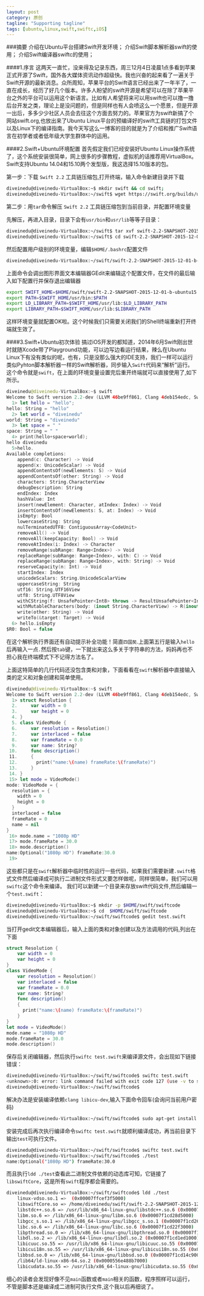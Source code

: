```yaml
---
layout: post
category: 原创
tagline: "Supporting tagline"
tags: [ubuntu,linux,swift,swiftc,iOS]
---
```


###摘要
介绍在Ubuntu平台搭建Swift开发环境；
介绍Swift脚本解析器swift的使用；
介绍Swift编译器swiftc的使用；

####1.序言
这两天一直忙，没来得及记录东西，周三12月4日凌晨1点多看到苹果正式开源了Swift，国外各大媒体资讯动作超级快。我也兴奋的起来看了一遍关于Swift开源的最新消息。众所周知，苹果平台的Swift语言已经出来了一年半了，一直在成长，经历了好几个版本。许多人盼望的swift开源是希望可以在除了苹果平台之外的平台可以运用这个新语言。比如有人希望将来可以用swift也可以撸一撸后台开发之类，理论上是没问题的，但是同样也有人会喷这么一个愿景，但是开源一出后，多多少少社区人员会去往这个方面去努力的。苹果官方为swift新搞了个网站swift.org,也放出来了Ubuntu Linux平台的预编译好的swift工具链的打包文件以及Linux下的编译指南。我今天写这么一博客的目的就是为了介绍和推广Swift语言在初学者或者低年级大学生群体中的运用。

####2.Swift+Ubuntu环境配置
首先假定我们已经安装好Ubuntu Linux操作系统了，这个系统安装很简单，网上很多的步骤教程，虚拟机的话推荐用VirtualBox。Swift支持Ubuntu 14.04和15.10两个发型版，我这选择15.10版本的包。

第一步：下载 `Swift 2.2` 工具链压缩包,打开终端，输入命令新建目录并下载

```bash
diveinedu@diveinedu-VirtualBox:~$ mkdir swift && cd swift;
diveinedu@diveinedu-VirtualBox:~/swift$ wget https://swift.org/builds/ubuntu1510/swift-2.2-SNAPSHOT-2015-12-01-b/swift-2.2-SNAPSHOT-2015-12-01-b-ubuntu15.10.tar.gz
```

第二步：用`tar`命令解压 `Swift 2.2` 工具链压缩包到当前目录，并配置环境变量

先解压，再进入目录，目录下会有`usr/bin`和`usr/lib`等等子目录：
```bash
diveinedu@diveinedu-VirtualBox:~/swift$ tar xvf swift-2.2-SNAPSHOT-2015-12-01-b-ubuntu15.10.tar.gz
diveinedu@diveinedu-VirtualBox:~/swift$ cd swift-2.2-SNAPSHOT-2015-12-01-b-ubuntu15.10/
```
然后配置用户级别的环境变量，编辑`$HOME/.bashrc`配置文件

```bash
diveinedu@diveinedu-VirtualBox:~/swift/swift-2.2-SNAPSHOT-2015-12-01-b-ubuntu15.10$ gedit $HOME/.bashrc
```
上面命令会调出图形界面文本编辑器GEdit来编辑这个配置文件，在文件的最后输入如下配置行并保存退出编辑器

```bash
export SWIFT_HOME=$HOME/swift/swift-2.2-SNAPSHOT-2015-12-01-b-ubuntu15.10
export PATH=$SWIFT_HOME/usr/bin:$PATH
export LD_LIBRARY_PATH=$SWIFT_HOME/usr/lib:$LD_LIBRARY_PATH
export LIBRARY_PATH=$SWIFT_HOME/usr/lib:$LIBRARY_PATH
```
这样环境变量就配置OK啦。这个时候我们只需要关闭我们的Shell终端重新打开终端就生效了。


####3.Swift+Ubuntu初次体验
搞过iOS开发的都知道，2014年6月Swift刚出世时就随Xcode带了Playground功能，可以边写边看运行结果，辣么在Ubuntu Linux下有没有类似的呢，也有，只是没那么强大的IDE支持，我们一样可以运行类似Pyhton脚本解析器一样的Swift解析器，同步输入`Swift`代码来“解析”运行。这个命令就是`swift`，在上面的环境变量设置完后重开终端就可以直接使用了,如下所示。

```swift
diveinedu@diveinedu-VirtualBox:~$ swift
Welcome to Swift version 2.2-dev (LLVM 46be9ff861, Clang 4deb154edc, Swift 778f82939c). Type :help for assistance.
  1> let hello = "hello";
hello: String = "hello"
  2> let world = "diveinedu"
world: String = "diveinedu"
  3> let space = " "
space: String = " "
  4> print(hello+space+world);
hello diveinedu
  5>hello.
Available completions:
	append(c: Character) -> Void
	append(x: UnicodeScalar) -> Void
	appendContentsOf(newElements: S) -> Void
	appendContentsOf(other: String) -> Void
	characters: String.CharacterView
	debugDescription: String
	endIndex: Index
	hashValue: Int
	insert(newElement: Character, atIndex: Index) -> Void
	insertContentsOf(newElements: S, at: Index) -> Void
	isEmpty: Bool
	lowercaseString: String
	nulTerminatedUTF8: ContiguousArray<CodeUnit>
	removeAll() -> Void
	removeAll(keepCapacity: Bool) -> Void
	removeAtIndex(i: Index) -> Character
	removeRange(subRange: Range<Index>) -> Void
	replaceRange(subRange: Range<Index>, with: C) -> Void
	replaceRange(subRange: Range<Index>, with: String) -> Void
	reserveCapacity(n: Int) -> Void
	startIndex: Index
	unicodeScalars: String.UnicodeScalarView
	uppercaseString: String
	utf16: String.UTF16View
	utf8: String.UTF8View
	withCString(f: UnsafePointer<Int8> throws -> ResultUnsafePointer<Int8> throws -> Result) -> Result
	withMutableCharacters(body: (inout String.CharacterView) -> R(inout String.CharacterView) -> R) -> R
	write(other: String) -> Void
	writeTo(&target: Target) -> Void
  6> hello.isEmpty
$R0: Bool = false
```
在这个解析执行界面还有自动提示补全功能！简直`四国矣`.上面第五行是输入`hello`后再输入一点`.`然后按`tab`键，一下就出来这么多关于字符串的方法，妈妈再也不担心我在终端模式下不记得方法名了。

上面这特简单的几行代码还没包含类和对象，下面看看在`swift`解析器中直接输入类的定义和对象创建和简单使用。

```swift
diveinedu@diveinedu-VirtualBox:~$ swift
Welcome to Swift version 2.2-dev (LLVM 46be9ff861, Clang 4deb154edc, Swift 778f82939c). Type :help for assistance.
  1> struct Resolution {
  2.     var width = 0
  3.     var height = 0
  4. }
  5. class VideoMode {
  6.     var resolution = Resolution()
  7.     var interlaced = false
  8.     var frameRate = 0.0
  9.     var name: String?
 10.     func description()
 11.     {
 12.       print("name:\(name) frameRate:\(frameRate)")
 13.     }
 14. }
 15> let mode = VideoMode()
mode: VideoMode = {
  resolution = {
    width = 0
    height = 0
  }
  interlaced = false
  frameRate = 0
  name = nil
}
 16> mode.name = "1080p HD"
 17> mode.frameRate = 30.0
 18> mode.description()
name:Optional("1080p HD") frameRate:30.0
 19>
```
这些都只是在`swift`解析器中临时性的运行一些代码，如果我们需要新建`.swift`格式文件然后编译成可执行二进制文件形式又要怎样做呢，同样很简单，我们可以用`swiftc`这个命令来编译。
我们可以新建一个目录来存放swift代码文件,然后编辑一个`test.swift`：

```bash
diveinedu@diveinedu-VirtualBox:~$ mkdir -p $HOME/swift/swiftcode
diveinedu@diveinedu-VirtualBox:~$ cd  $HOME/swift/swiftcode
diveinedu@diveinedu-VirtualBox:~/swift/swiftcode$ gedit test.swift
```
当打开gedit文本编辑器后，输入上面的类和对象创建以及方法调用的代码,列出在下面

```swift
struct Resolution {
    var width = 0
    var height = 0
}
class VideoMode {
    var resolution = Resolution()
    var interlaced = false
    var frameRate = 0.0
    var name: String?
    func description()
    {
      print("name:\(name) frameRate:\(frameRate)")
    }
}
let mode = VideoMode()
mode.name = "1080p HD"
mode.frameRate = 30.0
mode.description()
```

保存后关闭编辑器，然后执行`swiftc test.swift`来编译源文件，会出现如下链接错误：

```bash
diveinedu@diveinedu-VirtualBox:~/swift/swiftcode$ swiftc test.swift
<unknown>:0: error: link command failed with exit code 127 (use -v to see invocation)
diveinedu@diveinedu-VirtualBox:~/swift/swiftcode$
```
解决办法是安装编译依赖`clang libicu-dev`,输入下面命令回车(会询问当前用户密码)
```bash
diveinedu@diveinedu-VirtualBox:~/swift/swiftcode$ sudo apt-get install clang libicu-dev
```
安装完成后再次执行编译命令`swiftc test.swift`就顺利编译成功，再当前目录下输出`test`可执行文件。

```bash
diveinedu@diveinedu-VirtualBox:~/swift/swiftcode$ swiftc test.swift
diveinedu@diveinedu-VirtualBox:~/swift/swiftcode$ ./test
name:Optional("1080p HD") frameRate:30.0
```
而且执行`ldd ./test`查看此二进制文件依赖的动态库可知，它链接了`libswiftCore`，这是所有`swift`程序都会需要的。

```bash
diveinedu@diveinedu-VirtualBox:~/swift/swiftcode$ ldd ./test
	linux-vdso.so.1 =>  (0x00007ffcef3f5000)
	libswiftCore.so => /home/diveinedu/swift/swift-2.2-SNAPSHOT-2015-12-01-b-ubuntu15.10/usr/lib/swift/linux/libswiftCore.so (0x00007f1cd2f75000)
	libstdc++.so.6 => /usr/lib/x86_64-linux-gnu/libstdc++.so.6 (0x00007f1cd2bdd000)
	libm.so.6 => /lib/x86_64-linux-gnu/libm.so.6 (0x00007f1cd28d5000)
	libgcc_s.so.1 => /lib/x86_64-linux-gnu/libgcc_s.so.1 (0x00007f1cd26be000)
	libc.so.6 => /lib/x86_64-linux-gnu/libc.so.6 (0x00007f1cd22f3000)
	libpthread.so.0 => /lib/x86_64-linux-gnu/libpthread.so.0 (0x00007f1cd20d5000)
	libdl.so.2 => /lib/x86_64-linux-gnu/libdl.so.2 (0x00007f1cd1ed1000)
	libicuuc.so.55 => /usr/lib/x86_64-linux-gnu/libicuuc.so.55 (0x00007f1cd1b3c000)
	libicui18n.so.55 => /usr/lib/x86_64-linux-gnu/libicui18n.so.55 (0x00007f1cd16d9000)
	libbsd.so.0 => /lib/x86_64-linux-gnu/libbsd.so.0 (0x00007f1cd14c9000)
	/lib64/ld-linux-x86-64.so.2 (0x0000556e488b7000)
	libicudata.so.55 => /usr/lib/x86_64-linux-gnu/libicudata.so.55 (0x00007f1ccfa11000)

```

细心的读者会发现好像不见`main`函数或者`main`相关的函数，程序照样可以运行，不管是脚本还是编译成二进制可执行文件,这个我以后再细说了。
